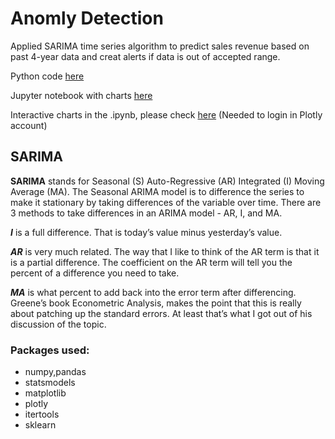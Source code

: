 # Anomly Detection
Applied SARIMA time series algorithm to predict sales revenue based on past 4-year data and creat alerts if data is out of accepted range.

Python code [here](https://github.com/RuoyunCarina-D/Anomly-Detection-SARIMA/blob/master/SARIMA.py)

Jupyter notebook with charts [here](https://github.com/RuoyunCarina-D/Anomly-Detection-SARIMA/blob/master/SARIMA%20.ipynb)

Interactive charts in the .ipynb, please check [here](http://nbviewer.jupyter.org/github/RuoyunCarina-D/Anomly-Detection-SARIMA/blob/master/interactive%20source.ipynb) (Needed to login in Plotly account)



## SARIMA
**SARIMA** stands for Seasonal (S) Auto-Regressive (AR) Integrated (I) Moving Average (MA). The Seasonal ARIMA model is to difference the series to make it stationary by taking differences of the variable over time. There are 3 methods to take differences in an ARIMA model - AR, I, and MA. 


**_I_** is a full difference. That is today’s value minus yesterday’s value.

**_AR_** is very much related. The way that I like to think of the AR term is that it is a partial difference. The coefficient on the AR term will tell you the percent of a difference you need to take. 

**_MA_** is what percent to add back into the error term after differencing. Greene’s book Econometric Analysis, makes the point that this is really about patching up the standard errors. At least that’s what I got out of his discussion of the topic.

### Packages used: 
* numpy,pandas
* statsmodels
* matplotlib
* plotly
* itertools
* sklearn




